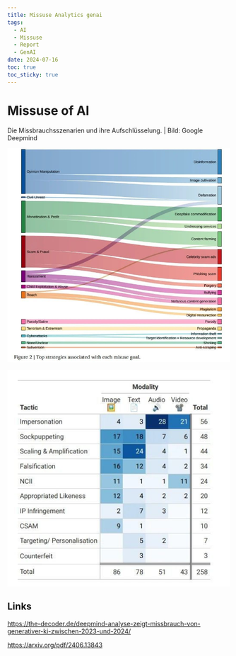 ```yaml
---
title: Missuse Analytics genai
tags:
  - AI
  - Missuse
  - Report
  - GenAI
date: 2024-07-16
toc: true
toc_sticky: true
---
```

# Missuse of AI



Die Missbrauchsszenarien und ihre Aufschlüsselung. | Bild: Google Deepmind


![](../_asset/2024-07-16-missuseAI_image_1.jpg)


![](../_asset/2024-07-16-missuseAI_image_2.jpg)


## Links


<https://the-decoder.de/deepmind-analyse-zeigt-missbrauch-von-generativer-ki-zwischen-2023-und-2024/>

<https://arxiv.org/pdf/2406.13843>

